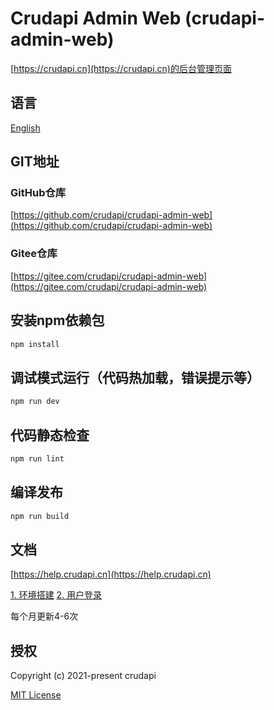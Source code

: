 # Crudapi Admin Web (crudapi-admin-web)

[https://crudapi.cn](https://crudapi.cn)的后台管理页面

## 语言
[English](README.md)

## GIT地址
### GitHub仓库
[https://github.com/crudapi/crudapi-admin-web](https://github.com/crudapi/crudapi-admin-web)

### Gitee仓库
[https://gitee.com/crudapi/crudapi-admin-web](https://gitee.com/crudapi/crudapi-admin-web)

## 安装npm依赖包
```bash
npm install
```

## 调试模式运行（代码热加载，错误提示等）
```bash
npm run dev
```

## 代码静态检查
```bash
npm run lint
```

## 编译发布
```bash
npm run build
```

## 文档

[https://help.crudapi.cn](https://help.crudapi.cn)

[1. 环境搭建](https://help.crudapi.cn/crudapi-admin-web/helloworld.html)
[2. 用户登录](https://help.crudapi.cn/crudapi-admin-web/login.html)

每个月更新4-6次

## 授权

Copyright (c) 2021-present crudapi

[MIT License](http://en.wikipedia.org/wiki/MIT_License)
